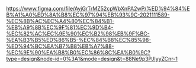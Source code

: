 https://www.figma.com/file/AyjGrTrMZ52cpWbXnPA2wP/%ED%94%84%EB%A1%A0%ED%8A%B8%EC%97%94%EB%93%9C-2021111589-%EC%8B%AC%EC%A4%80%EC%84%B1-%EB%A9%8B%EC%9F%81%EC%9D%B4-%EC%82%AC%EC%9E%90%EC%B2%98%EB%9F%BC-%EA%B3%B5%ED%86%B5-%EC%84%B8%EC%85%98-%ED%94%BC%EA%B7%B8%EB%A7%88-%EC%9E%90%EA%B8%B0%EC%86%8C%EA%B0%9C?type=design&node-id=0%3A1&mode=design&t=88Ne9p3PJIyyZCnr-1